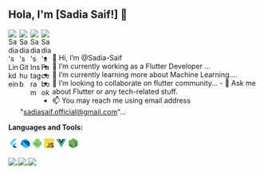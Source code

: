 ## Hola, I'm [Sadia Saif!] 👋

<a href="https://www.linkedin.com/in/sadia-saif/">
  <img align="left" alt="Sadia's Linkdein" width="22px" src="https://cdn.jsdelivr.net/npm/simple-icons@v3/icons/linkedin.svg" />
</a>
<a href="https://github.com/Sadia-Saif">
  <img align="left" alt="Sadia's Github" width="22px" src="https://cdn.jsdelivr.net/npm/simple-icons@v3/icons/github.svg" />
</a>
<a href="https://www.instagram.com/flutter_ninja/">
  <img align="left" alt="Sadia's Instagram" width="22px" src="https://cdn.jsdelivr.net/npm/simple-icons@v3/icons/instagram.svg" />
</a>
<a href="https://www.facebook.com/iamSadiaSaif/">
  <img align="left" alt="Sadia's Facebook" width="22px" src="https://cdn.jsdelivr.net/npm/simple-icons@v3/icons/facebook.svg" />
</a>


<br/>
<br/>


- 👋 Hi, I’m @Sadia-Saif
- 👀 I’m currently working as a Flutter Developer ...
- 🌱 I’m currently learning  more about Machine Learning....
- 💞️ I’m looking to collaborate on flutter community... - 💬 Ask me about Flutter or any tech-related stuff.
- 📫 You may reach me using email address "sadiasaif.official@gmail.com"...

**Languages and Tools:**  

<code><img height="20" src="https://raw.githubusercontent.com/github/explore/80688e429a7d4ef2fca1e82350fe8e3517d3494d/topics/flutter/flutter.png"></code>
<code><img height="20" src="https://raw.githubusercontent.com/github/explore/80688e429a7d4ef2fca1e82350fe8e3517d3494d/topics/dart/dart.png"></code>
<code><img height="20" src="https://raw.githubusercontent.com/github/explore/80688e429a7d4ef2fca1e82350fe8e3517d3494d/topics/android/android.png"></code>
<code><img height="20" src="https://raw.githubusercontent.com/github/explore/80688e429a7d4ef2fca1e82350fe8e3517d3494d/topics/javascript/javascript.png"></code>
<code><img height="20" src="https://raw.githubusercontent.com/github/explore/80688e429a7d4ef2fca1e82350fe8e3517d3494d/topics/vue/vue.png"></code>
<code><img height="20" src="https://raw.githubusercontent.com/github/explore/80688e429a7d4ef2fca1e82350fe8e3517d3494d/topics/nodejs/nodejs.png"></code>    

<a href="https://github.com/Sadia-Saif">
  <img align="center" src="https://github-readme-stats.vercel.app/api/top-langs/?username=Sadia-Saif&theme=light&hide_langs_below=1" />
</a>
<a href="https://github.com/Sadia-Saif/awesome-flutter">
  <img align="center" src="https://github-readme-stats.vercel.app/api/pin/?username=Sadia-Saif&repo=awesome-flutter&theme=light" />

</a>
<a href="https://github.com/Sadia-Saif/Flutter-Course-Resources/">
 <img align="center" src="https://github-readme-stats.vercel.app/api/pin/?username=Sadia-Saif&repo=Flutter-Course-Resources&theme=light" />
</a>

<!---
Sadia-Saif/Sadia-Saif is a ✨ special ✨ repository because its `README.md` (this file) appears on your GitHub profile.
You can click the Preview link to take a look at your changes.
--->
